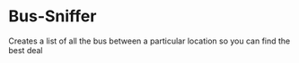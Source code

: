 # Bus-Sniffer
Creates a list of all the bus between a particular location so you can find the best deal
